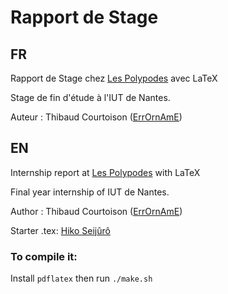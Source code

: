 # Rapport de Stage

## FR
Rapport de Stage chez [Les Polypodes](http://lespolypodes.com/) avec LaTeX

Stage de fin d'étude à l'IUT de Nantes.

Auteur : Thibaud Courtoison ([ErrOrnAmE](https://github.com/ErrOrnAmE))

## EN
Internship report at [Les Polypodes](http://lespolypodes.com/) with LaTeX

Final year internship of IUT de Nantes.

Author : Thibaud Courtoison ([ErrOrnAmE](https://github.com/ErrOrnAmE))



Starter .tex: [Hiko Seijûrô](http://blog.hikoweb.net/index.php?post/2011/11/06/Exemple-de-rapport-en-LaTeX)


### To compile it:

Install `pdflatex` then run `./make.sh`
